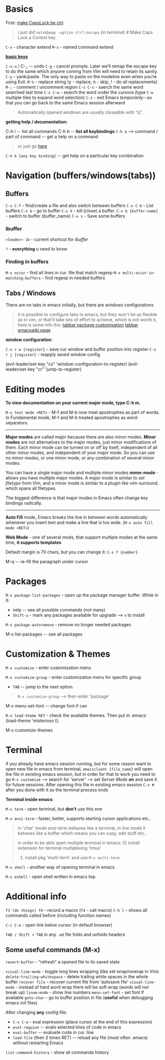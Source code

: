 # Basics
First: [make CapsLock be ctrl](https://www.emacswiki.org/emacs/MovingTheCtrlKey)

> i just did `setxkbmap -option ctrl:nocaps` (in terminal) # Make Caps Lock a Control key

`C-x` - character extend
`M-x` - named command extend

**[basic keys](http://ergoemacs.org/emacs/emacs_keys_basics.html)**

`C-x-u` / C-_ -- undo
`C-g` - cancel prompts. Later we’ll remap the escape key to do the same which anyone coming from Vim will need to retain its sanity.
`C-y` - yank/paste. The only way to paste on the modeline even when you’re using Evil.
`M-%` - replace string (y - replace, n - skip, ! - do all replacements)
`M-;` - comment / uncomment region
`C-s C-s` - saerch the same word searched last time
`C-s C-w` - search the word under the cursora (type `C-w` multiple tiles to expand word selection)
`C-z` - exit Emacs *temporarily*--so that you can go back to the same Emacs session afterward

> Automatically opened windows are usually closeable with “q”.

**getting help / documentation:**

C-h i -- list all commands
C-h b -- **list all keybindings**
`C-h a` --> command / part of command -- get a help on a command
> or just go [here](https://www.gnu.org/software/emacs/refcards/pdf/refcard.pdf)

`C-h k {any key binding}` -- get help on a particular key combination



# Navigation (buffers/windows(tabs))
## Buffers
`C-x C-f` - find/create a file and also switch between buffers
`C-x C-b` - List buffers
`C-x b` - go to buffer
`C-x k` - kill (close) a buffer.
`C-x b {buffer-name}` - switch to buffer {buffer_name}
`C-x s` - Save some buffers

### Ibuffer
`<leader> ib` - current shortcut for _ibuffer_

`?` - **everything** u need to know

### Finding in buffers
`M-x occur` - find all lines in cur. file that match regexp
`M-x multi-occur-in-matching-buffers` - find regexp in needed buffers

## Tabs / Windows
There are no tabs in emacs initially, but there are windows configurations

> it is possible to configure tabs in emacs, but they won't be as flexible as in vim, or that'll take lots of effort to achieve, which is not worth it, here is some info tho:
> [tabbar package customisation](https://emacs.stackexchange.com/questions/10081/browser-style-tabs-for-emacs)
> [tabbar emacswiki page](https://www.emacswiki.org/emacs/TabBarMode)

**window configuration**:

`C-x r w {register}` - save cur window and buffer position into register
`C-x r j {register}` - reapply saved window config

(evil-leader/set-key "cs" 'window-configuration-to-register)
(evil-leader/set-key "cr" 'jump-to-register)

# Editing modes
**To view documentation on your current major mode, type C-h m.**

`M-x text mode <RET>` - M-f and M-b now treat apostrophes as part of
words. In Fundamental mode, M-f and M-b treated apostrophes as
word-separators.

---------

**Major modes** are called major because there are also minor modes.
**Minor modes** are not alternatives to the major modes, just minor
modifications of them.  Each minor mode can be turned on or off by
itself, independent of all other minor modes, and independent of your
major mode.  So you can use no minor modes, or one minor mode, or any
combination of several minor modes.

You can have a single major mode and multiple minor modes
**mmm-mode** - allows you have multiple major modes.
A major mode is similar to _set filetype_ from Vim, and a minor mode
is similar to a plugin like _vim-surround_, which spans all
filetypes.

The biggest difference is that major modes in Emacs often change key
bindings radically.

---------

**Auto Fill** mode, Emacs breaks the line in between words automatically
whenever you insert text and make a line that is too wide. (`M-x auto fill mode <RET>`)

**Web Mode** - one of several mods, that support multiple modes at
the same time, **it supports templates**

Default margin is 70 chars, but you can change it: `C-x f {number}`

M-q -- re-fill the paragraph under cursor

# Packages
`M-x package-list-packages` - open up the package manager buffer. While in it:
- `h`elp -- see all possible commands (not many)
- `Shift-u` - mark any packages available for upgrade --> `x` to install

`M-x package-autoremove` - remove no longer needed packages

M-x list-packages -- see all packages

# Customization & Themes
`M-x customize` - enter customization menu

`M-x customize-group` - enter customization menu for specific group
- `TAB` -- jump to the next option.

> `M-x customize-group` --> then enter 'package'

M-x menu-set-font -- change font if can

`M-x load-theme RET` - check the available themes. Then put in .emacs:
(load-theme 'misterioso t).

M-x customize-themes

# Terminal
if you already have emacs session running, but for some reason want to
open new file in emacs from terminal, `emacsclient {file_name}` will
open the file in existing emacs session, but in order for that to work
you need to go `M-x customize` --> search for 'server' --> set _Server
Mode_ **on** and save it for future sessions. After opening this file
in existing emacs session `C-x #` after you done with it so the
terminal process ends

**Terminal inside emacs**:

`M-x term` - open terminal, but **don't** use this one

`M-x ansi-term` - faster, better, supports starting cursor applications etc..

> in 'char' mode ansi-term behaves like a terminal, in line mode it behaves like a buffer
> which means you can copy, edit stuff etc..

> in order to be able open multiple terminal in emacs:
> 0) install extension for terminal multiplexing 'tmux'
> 1) install pkg 'multi-term' and use `M-x multi-term`

`M-x shell` - another way of opening terminal in emacs

`M-x eshell` - open shell written in emacs lisp

# Additional info
`f3 (do things) f4` - record a macro (`f4` - call macro)
`C-h l` - shows all commands called before (including function names)

`C-c C-o` - open link below cursor (in default browser)

`TAB / Shift + TAB` in any `.md` file folds and unfolds headers

## Some useful commands (M-x)
`revert-buffer` - “refresh” a opened file to its saved state

`visual-line-mode` - toggle long lines wrapping (like set wrap/nowrap in Vim)
`delete-trailing-whitespace` - delete trailing white spaces in the whole buffer
`recover file` - recover current file from 'autosave file'
`visual-line-mode` - instead of hard word wrap there will be soft wrap (words will not break up)
`linum-mode` - show line numbers
`menu-set-font` - set font if available
`goto-char` - go to buffer position in file (**useful** when debugging emacs init files)

After changing **any** config file:
- `C-x C-e` - eval expression (place cursor at the end of this expression)
- `eval-reguion` -- evals selected lines of code in emacs
- `eval-buffer` -- evaluete code in cur. line
- `load-file` (then 2 times RET) -- reload any file (most often .emacs) without restarting Emacs

`list-command-history` - show all commands history
